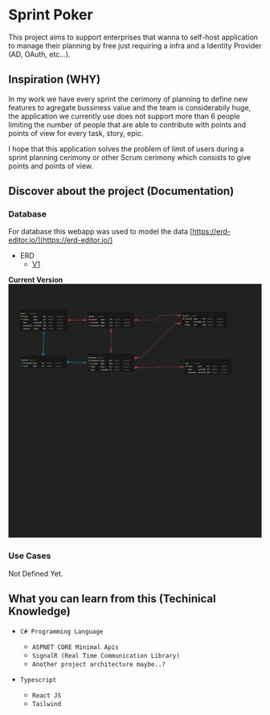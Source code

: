 # Sprint Poker

This project aims to support enterprises that wanna to self-host application to manage their planning by free just requiring a infra and a Identity Provider (AD, OAuth, etc...).

## Inspiration \(WHY\)

In my work we have every sprint the cerimony of planning to define new features to agregate bussiness value and the team is considerabily huge, the application we currently use does not support more than 6 people limiting the number of people that are able to contribute with points and points of view for every task, story, epic.

I hope that this application solves the problem of limit of users during a sprint planning cerimony or other Scrum cerimony which consists to give points and points of view.

## Discover about the project \(Documentation\)

### Database

For database this webapp was used to model the data [https://erd-editor.io/](https://erd-editor.io/)

- ERD
  - [V1](./docs/erd/v1.json)

**Current Version**  
![v1](./docs/erd/builds/v1.erd.png)

### Use Cases

Not Defined Yet.

## What you can learn from this \(Techinical Knowledge\)

- `C# Programming Language`

  - `ASPNET CORE Minimal Apis`
  - `SignalR (Real Time Communication Library)`
  - `Another project architecture maybe..?`

- `Typescript`
  - `React JS`
  - `Tailwind`
